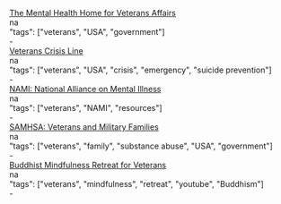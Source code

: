 [The Mental Health Home for Veterans Affairs](https://www.mentalhealth.va.gov/)<br />
na<br />
"tags": ["veterans", "USA", "government"]<br />
-<br />
[Veterans Crisis Line](https://www.veteranscrisisline.net/GetHelp/ResourceLocator.aspx)<br />
na<br />
"tags": ["veterans", "USA", "crisis", "emergency", "suicide prevention"]<br />
-<br />
[NAMI: National Alliance on Mental Illness](https://www.nami.org/Find-Support/Veterans-and-Active-Duty)<br />
na<br />
"tags": ["veterans", "NAMI", "resources"]<br />
-<br />
[SAMHSA: Veterans and Military Families](https://www.samhsa.gov/veterans-military-families)<br />
na<br />
"tags": ["veterans", "family", "substance abuse", "USA", "government"]<br />
-<br />
[Buddhist Mindfulness Retreat for Veterans](https://www.youtube.com/playlist?list=PLs6ORPE7MX1tdcM5Ec3IHq3s18XFSJr-T)<br />
na<br />
"tags": ["veterans", "mindfulness", "retreat", "youtube", "Buddhism"]<br />
-<br />
